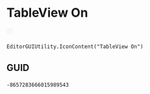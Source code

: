 # TableView On
![](/img/TableView%20On.png)

``` CSharp
EditorGUIUtility.IconContent("TableView On")
```
## GUID
```
-8657283666015989543
```

